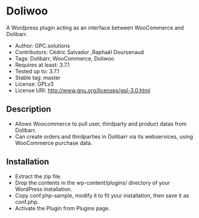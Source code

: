 Doliwoo
=======
A Wordpress plugin acting as an interface between WooCommerce and Dolibarr.

* Author: GPC.solutions
* Contributors: Cédric Salvador ,Raphaël Doursenaud
* Tags: Dolibarr, WooCommerce, Doliwoo
* Requires at least: 3.7.1
* Tested up to: 3.7.1
* Stable tag: master
* License: GPLv3
* License URI: http://www.gnu.org/licenses/gpl-3.0.html

Description
-----------
* Allows Woocommerce to pull user, thirdparty and product datas from Dolibarr.
* Can create orders and thirdparties in Dolibarr via its webservices, using WooCommerce purchase data.

Installation
------------
* Extract the zip file.
* Drop the contents in the wp-content/plugins/ directory of your WordPress installation.
* Copy conf.php-sample, modify it to fit your installation, then save it as conf.php.
* Activate the Plugin from Plugins page.
